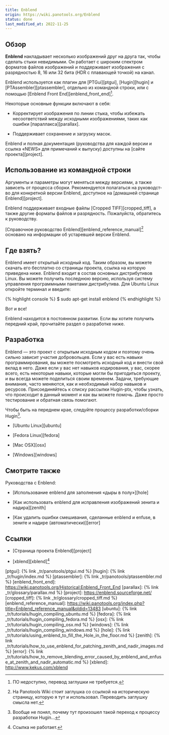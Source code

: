 ```yaml
---
title: Enblend
origin: https://wiki.panotools.org/Enblend
status: done
last_modified_at: 2022-11-25
---
```

## Обзор

**Enblend** накладывает несколько изображений друг на друга так, чтобы сделать стыки невидимыми.
Он работает с широким спектром форматов файлов изображений и поддерживает изображения с разрядностью
8, 16 или 32 бита (HDR с пла­ва­ю­щей точкой) на канал.

Enblend используется как плагин для [PTGui][ptgui], [Hugin][hugin] и [PTAssembler][ptassembler], отдельно
из ко­ман­д­ной строки, или с помощью [Enblend Front End][enblend_front_end][^front].

Некоторые основные функции включают в себя:

- Корректирует изображения по ли­нии стыка, чтобы избежать несоответствий между исходными изображениями,
  таких как ошибки [параллакса][parallax].

- Поддерживает сохранение и загрузку масок.

Enblend и полная документация (руководства для каждой версии и ссылка «NEWS» для примечаний к выпуску)
доступны на [сай­те проекта][project].

## Использование из командной строки

Аргументы и параметры могут меняться между версиями, а также зависеть от про­цес­са сборки. Рекомендуется
полагаться на ру­ко­вод­с­т­во для конкретной версии Enblend, доступное на [до­маш­ней странице Enblend][project].

Enblend поддерживает входные файлы [Cropped TIFF][cropped_tiff], а также другие форматы файлов и разрядность.
Пожалуйста, обратитесь к ру­ко­вод­с­т­ву.

[Справочное руководство Enblend][enblend_reference_manual][^refm] основано на ин­фор­ма­ции об ус­та­рев­шей версии Enblend.

## Где взять?

Enblend имеет открытый исходный код. Таким образом, вы можете скачать его бесплатно со страницы проекта,
ссылка на ко­то­рую приведена ниже. Enblend входит в со­с­тав основных дистрибутивов Linux. Вы можете получить
последнюю версию, используя систему управления программными пакетами дистрибутива. Для Ubuntu Linux откройте
терминал и введите:

{% highlight console %}
$ sudo apt-get install enblend
{% endhighlight %}

Вот и все!

Enblend находится в постоянном развитии. Если вы хотите получить передний край, прочитайте раздел о разработке ниже.

## Разработка

Enblend — это проект с от­кры­тым исходным кодом и поэтому очень сильно зависит участия добровольцев. Если у вас есть
навыки программирования, вы можете посмотреть исходный код и внести свой вклад в него. Даже если у вас нет навыков
кодирования, у вас, скорее всего, есть некоторые навыки, которые могли бы пригодиться проекту, и вы всегда можете
поделиться своим временем. Задачи, требующие внимания, часто меняются, как и необходимый набор навыков и ресурсов.
При­со­е­ди­няй­тесь к списку рассылки Hugin-ptx, чтобы узнать, что происходит в данный момент и как вы можете помочь.
Даже просто тестирование и обратная связь помогают.

Чтобы быть на переднем крае, следуйте процессу разработки/сборки Hugin[^hugin].

- [Ubuntu Linux][ubuntu]

- [Fedora Linux][fedora]

- [Mac OSX][osx]

- [Windows][windows]

## Смотрите также

Руководства с Enblend:

- [Использование enblend для заполнения «дыры в полу»][hole]

- [Как использовать enblend для исправления изображений зенита и надира][zenith]

- [Как удалить ошибки смешивания, сделанные enblend и enfuse, в зените и надире (автоматически)][error]

## Ссылки

- [Страница проекта Enblend][project]

- [xblend][xblend][^xblend]

[^front]: ПО недоступно, перевод заглушки не требуется.

[^refm]: На Panotools Wiki стоит заглушка со ссылкой на историческую страницу, которую я тут и использовал.
         Переводить заглушку смысла нет.

[^hugin]: Вообще не понял, почему тут произошел такой переход к процессу разработки Hugin...

[^xblend]: Ссылка не работает.

[ptgui]: {% link _tr/panotools/ptgui.md %}
[hugin]: {% link _tr/hugin/index.md %}
[ptassembler]: {% link _tr/panotools/ptassembler.md %}
[enblend_front_end]: https://wiki.panotools.org/Historical:Enblend_Front_End
[parallax]: {% link _tr/glossary/parallax.md %}
[project]: https://enblend.sourceforge.net/
[cropped_tiff]: {% link _tr/glossary/cropped_tiff.md %}
[enblend_reference_manual]: https://wiki.panotools.org/index.php?title=Enblend_reference_manual&oldid=13483
[ubuntu]: {% link _tr/tutorials/hugin_compiling_ubuntu.md %}
[fedora]: {% link _tr/tutorials/hugin_compiling_fedora.md %}
[osx]: {% link _tr/tutorials/hugin_compiling_osx.md %}
[windows]: {% link _tr/tutorials/hugin_compiling_windows.md %}
[hole]: {% link _tr/tutorials/using_enblend_to_fill_the_Hole_in_the_floor.md %}
[zenith]: {% link _tr/tutorials/how_to_use_enblend_for_patching_zenith_and_nadir_images.md %}
[error]: {% link _tr/tutorials/how_to_remove_blending_error_caused_by_enblend_and_enfuse_at_zenith_and_nadir_automatic.md %}
[xblend]: http://www.kekus.com/xblend
